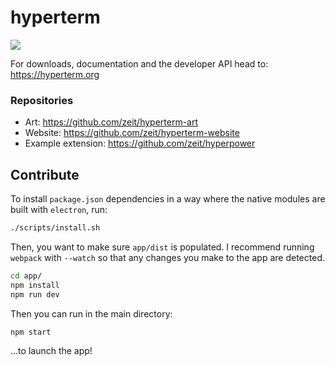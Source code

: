 # hyperterm

![](https://cldup.com/tD67NzPryA.gif)

For downloads, documentation and the developer API head to: https://hyperterm.org

### Repositories

- Art: https://github.com/zeit/hyperterm-art
- Website: https://github.com/zeit/hyperterm-website
- Example extension: https://github.com/zeit/hyperpower

## Contribute

To install `package.json` dependencies in a way where the native
modules are built with `electron`, run:

```bash
./scripts/install.sh
```

Then, you want to make sure `app/dist` is populated. I recommend
running `webpack` with `--watch` so that any changes you make
to the app are detected.

```bash
cd app/
npm install
npm run dev
```

Then you can run in the main directory:

```bash
npm start
```

...to launch the app!
